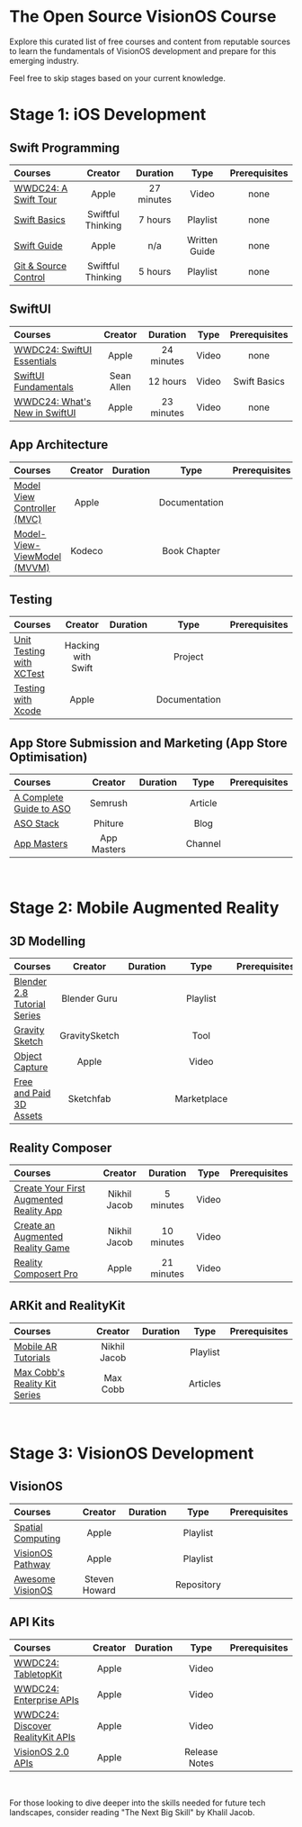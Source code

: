 # The Open Source VisionOS Course

Explore this curated list of free courses and content from reputable sources to learn the fundamentals of VisionOS development and prepare for this emerging industry. 

Feel free to skip stages based on your current knowledge.
# Stage 1: iOS Development 
## Swift Programming
Courses | Creator | Duration | Type | Prerequisites
:-- | :--: | :--: | :--: | :--:
[WWDC24: A Swift Tour](https://www.youtube.com/watch?v=boiLzazJ9j4&t=127s) | Apple | 27 minutes | Video | none
[Swift Basics](https://www.youtube.com/playlist?list=PLwvDm4VfkdpiLvzZFJI6rVIBtdolrJBVB) | Swiftful Thinking | 7 hours | Playlist | none
[Swift Guide](https://developer.apple.com/swift/)| Apple | n/a | Written Guide | none
[Git & Source Control](https://www.youtube.com/playlist?list=PLwvDm4VfkdpiALKk34l9mUS2f4mdJPvXq) | Swiftful Thinking | 5 hours | Playlist | none

## SwiftUI
Courses | Creator | Duration | Type | Prerequisites
:-- | :--: | :--: | :--: | :--:
[WWDC24: SwiftUI Essentials](https://www.youtube.com/watch?v=HyQgpxX__-A) | Apple | 24 minutes | Video | none
[SwiftUI Fundamentals](https://www.youtube.com/watch?v=b1oC7sLIgpI) | Sean Allen | 12 hours | Video | Swift Basics
[WWDC24: What's New in SwiftUI](https://www.youtube.com/watch?v=CNMRV0F0w74) | Apple | 23 minutes | Video | none

## App Architecture
Courses | Creator | Duration | Type | Prerequisites
:-- | :--: | :--: | :--: | :--:
[Model View Controller (MVC)](https://developer.apple.com/library/archive/documentation/General/Conceptual/DevPedia-CocoaCore/MVC.html) | Apple |  | Documentation | 
[Model-View-ViewModel (MVVM)](https://www.kodeco.com/34-design-patterns-by-tutorials-mvvm) | Kodeco |  | Book Chapter |

## Testing
Courses | Creator | Duration | Type | Prerequisites
:-- | :--: | :--: | :--: | :--:
[Unit Testing with XCTest](https://www.hackingwithswift.com/read/39/overview) | Hacking with Swift |  | Project
[Testing with Xcode](https://developer.apple.com/library/archive/documentation/DeveloperTools/Conceptual/testing_with_xcode/chapters/01-introduction.html) | Apple |  | Documentation | 


## App Store Submission and Marketing (App Store Optimisation)
Courses | Creator | Duration | Type | Prerequisites
:-- | :--: | :--: | :--: | :--:
[A Complete Guide to ASO](https://www.semrush.com/blog/app-store-optimization/) | Semrush |  | Article | 
[ASO Stack](https://www.semrush.com/blog/app-store-optimization/) | Phiture |  | Blog | 
[App Masters](https://www.youtube.com/@AppMasters/videos) | App Masters |  | Channel | 
 <br>

# Stage 2: Mobile Augmented Reality
## 3D Modelling
Courses | Creator | Duration | Type | Prerequisites
:-- | :--: | :--: | :--: | :--:
[Blender 2.8 Tutorial Series](https://www.youtube.com/playlist?list=PLjEaoINr3zgEq0u2MzVgAaHEBt--xLB6U) | Blender Guru |  | Playlist | 
[Gravity Sketch](https://www.gravitysketch.com/) | GravitySketch |  | Tool | 
[Object Capture](https://developer.apple.com/videos/play/wwdc2023/10191/) | Apple |  | Video | 
[Free and Paid 3D Assets](https://sketchfab.com/) | Sketchfab |  | Marketplace |  

## Reality Composer
Courses | Creator | Duration | Type | Prerequisites
:-- | :--: | :--: | :--: | :--:
[Create Your First Augmented Reality App](https://www.youtube.com/watch?v=M3sFcLUENOM&list=PLb0SG4T4tfPyQF-hMntGxaKqUJOKZQ2QX&index=5&ab_channel=NikhilJacob) | Nikhil Jacob | 5 minutes | Video | 
[Create an Augmented Reality Game](https://www.youtube.com/watch?v=w4ec6I4_l_c&list=PLb0SG4T4tfPyQF-hMntGxaKqUJOKZQ2QX&index=6&ab_channel=NikhilJacob) | Nikhil Jacob | 10 minutes | Video | 
[Reality Composert Pro](https://developer.apple.com/videos/play/wwdc2023/10083/) | Apple | 21 minutes | Video | 

## ARKit and RealityKit
Courses | Creator | Duration | Type | Prerequisites
:-- | :--: | :--: | :--: | :--:
[Mobile AR Tutorials](https://www.youtube.com/watch?v=jjCsI56XavI&list=PLb0SG4T4tfPyQF-hMntGxaKqUJOKZQ2QX&ab_channel=NikhilJacob) | Nikhil Jacob |  | Playlist | 
[Max Cobb's Reality Kit Series](https://maxxfrazer.medium.com/) | Max Cobb |  | Articles | 

 <br>

# Stage 3: VisionOS Development
## VisionOS
Courses | Creator | Duration | Type | Prerequisites
:-- | :--: | :--: | :--: | :--:
[Spatial Computing](https://www.youtube.com/playlist?list=PLjODKV8YBFHYA70y_Mrw1Sk2LErTjogpq) | Apple | | Playlist | 
[VisionOS Pathway](https://www.youtube.com/playlist?list=PLjODKV8YBFHYA70y_Mrw1Sk2LErTjogpq) | Apple | | Playlist | 
[Awesome VisionOS](https://github.com/stevenpaulhoward/awesome-visionos#youtube-tutorials) | Steven Howard |  | Repository | 

## API Kits
Courses | Creator | Duration | Type | Prerequisites
:-- | :--: | :--: | :--: | :--:
[WWDC24: TabletopKit](https://www.youtube.com/watch?v=miuHfTi27qw&t=306s&ab_channel=AppleDeveloper) | Apple | | Video | 
[WWDC24: Enterprise APIs](https://www.youtube.com/watch?v=LOYD9aQNuGM&ab_channel=AppleDeveloper) | Apple | | Video | 
[WWDC24: Discover RealityKit APIs](https://www.youtube.com/watch?v=sUZ_93aaZmw&t=242s&ab_channel=AppleDeveloper) | Apple | | Video | 
[VisionOS 2.0 APIs](https://developer.apple.com/visionos/) | Apple | | Release Notes |

<br>

For those looking to dive deeper into the skills needed for future tech landscapes, consider reading "The Next Big Skill" by Khalil Jacob.
